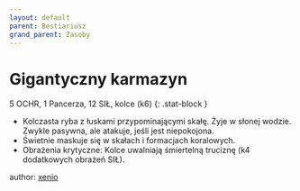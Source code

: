 ```yaml
---
layout: default
parent: Bestiariusz
grand_parent: Zasoby
---
```


# Gigantyczny karmazyn

5 OCHR, 1 Pancerza, 12 SIŁ, kolce (k6)
{: .stat-block }

- Kolczasta ryba z łuskami przypominającymi skałę. Żyje w słonej wodzie. Zwykle pasywna, ale atakuje, jeśli jest niepokojona.
- Świetnie maskuje  się w skałach i formacjach koralowych.  
- Obrażenia krytyczne: Kolce uwalniają śmiertelną truciznę (k4 dodatkowych obrażeń SIŁ).  

author: [xenio](https://xenioinabottle.blogspot.com)
